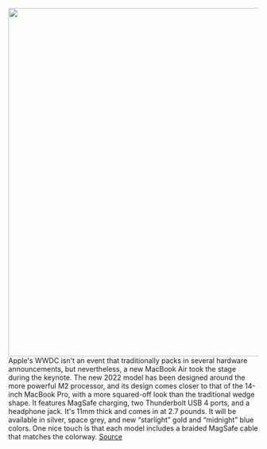 <img src='https://cdn.vox-cdn.com/thumbor/47zH0bY-wJ-R5VLQYtWRzusszrs=/0x0:2560x1440/1200x800/filters:focal(1076x516:1484x924)/cdn.vox-cdn.com/uploads/chorus_image/image/70948479/wwdc_2022_1311_11_28_03.5.jpg' width='700px' /><br/>
Apple's WWDC isn't an event that traditionally packs in several hardware announcements, but nevertheless, a new MacBook Air took the stage during the keynote. The new 2022 model has been designed around the more powerful M2 processor, and its design comes closer to that of the 14-inch MacBook Pro, with a more squared-off look than the traditional wedge shape. It features MagSafe charging, two Thunderbolt USB 4 ports, and a headphone jack. It's 11mm thick and comes in at 2.7 pounds. It will be available in silver, space grey, and new “starlight” gold and “midnight” blue colors. One nice touch is that each model includes a braided MagSafe cable that matches the colorway.
<a href='https://www.theverge.com/2022/6/6/23148515/apple-new-macbook-air-m2-features-specs-price-release-date'> Source <a/>
